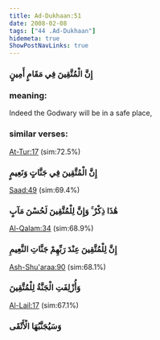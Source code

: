 ```yaml
---
title: Ad-Dukhaan:51
date: 2008-02-08
tags: ["44 .Ad-Dukhaan"]
hidemeta: true 
ShowPostNavLinks: true 
---
```

### إِنَّ الْمُتَّقِينَ فِي مَقَامٍ أَمِينٍ
### meaning: 
Indeed the Godwary will be in a safe place,
### similar verses: 

[At-Tur:17](/52/17) (sim:72.5%)

### إِنَّ الْمُتَّقِينَ فِي جَنَّاتٍ وَنَعِيمٍ

[Saad:49](/38/49) (sim:69.4%)

### هَٰذَا ذِكْرٌ ۚ وَإِنَّ لِلْمُتَّقِينَ لَحُسْنَ مَآبٍ

[Al-Qalam:34](/68/34) (sim:68.9%)

### إِنَّ لِلْمُتَّقِينَ عِنْدَ رَبِّهِمْ جَنَّاتِ النَّعِيمِ

[Ash-Shu'araa:90](/26/90) (sim:68.1%)

### وَأُزْلِفَتِ الْجَنَّةُ لِلْمُتَّقِينَ

[Al-Lail:17](/92/17) (sim:67.1%)

### وَسَيُجَنَّبُهَا الْأَتْقَى

